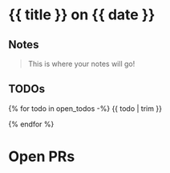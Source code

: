 # {{ title }} on {{ date }}

## Notes

> This is where your notes will go!

## TODOs

{% for todo in open_todos -%}
{{ todo | trim }}

{% endfor %}

# Open PRs
